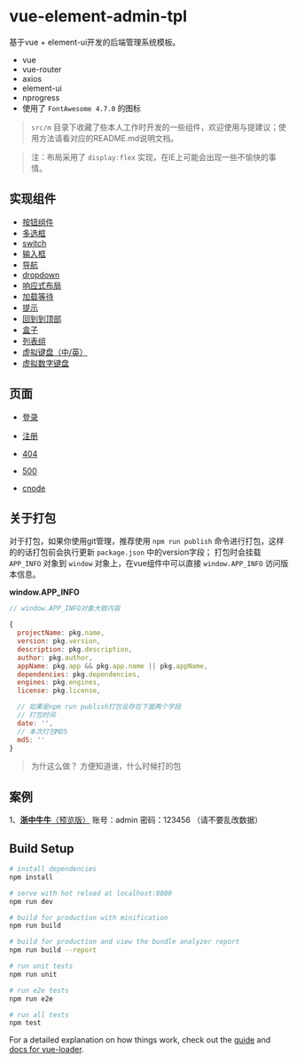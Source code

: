 # vue-element-admin-tpl

基于vue + element-ui开发的后端管理系统模板。

+ vue
+ vue-router
+ axios
+ element-ui
+ nprogress
+ 使用了 `FontAwesome 4.7.0` 的图标



> `src/m` 目录下收藏了些本人工作时开发的一些组件，欢迎使用与提建议；使用方法请看对应的README.md说明文档。

> 注：布局采用了 `display:flex` 实现，在IE上可能会出现一些不愉快的事情。


## 实现组件

+ [按钮组件](src/m/button)
+ [多选框](src/m/checkbox)
+ [switch](src/m/switch)
+ [输入框](src/m/input)
+ [导航](src/m/navbar)
+ [dropdown](src/m/dropdown)
+ [响应式布局](src/m/container)
+ [加载等待](src/m/loading)
+ [提示](src/m/alert)
+ [回到到顶部](src/m/back-top)
+ [盒子](src/m/box)
+ [列表组](src/m/list-group)
+ [虚拟键盘（中/英）](src/m/keyboard)
+ [虚拟数字键盘](src/m/number-keyboard)


## 页面

+ [登录](http://retail.caidj.cn/login)
+ [注册](http://retail.caidj.cn/register)
+ [404](http://retail.caidj.cn/404)
+ [500](http://retail.caidj.cn/500)

+ [cnode](http://vadmin.lanyueos.com/cnode)



## 关于打包


对于打包，如果你使用git管理，推荐使用 `npm run publish` 命令进行打包，这样的的话打包前会执行更新 `package.json` 中的version字段；
打包时会挂载 `APP_INFO` 对象到 `window` 对象上，在vue组件中可以直接 `window.APP_INFO` 访问版本信息。

**window.APP_INFO**

```js
// window.APP_INFO对象大致内容

{
  projectName: pkg.name,
  version: pkg.version,
  description: pkg.description,
  author: pkg.author,
  appName: pkg.app && pkg.app.name || pkg.appName,
  dependencies: pkg.dependencies,
  engines: pkg.engines,
  license: pkg.license,

  // 如果是npm run publish打包会存在下面两个字段
  // 打包时间
  date: '',
  // 本次打包MD5
  md5: ''
}

```
> 为什这么做？
> 方便知道谁，什么时候打的包


## 案例

1、[**浙中牛牛**（预览版）](http://www.lanyueos.com:3003) 账号：admin 密码：123456 （请不要乱改数据）


## Build Setup

``` bash
# install dependencies
npm install

# serve with hot reload at localhost:8080
npm run dev

# build for production with minification
npm run build

# build for production and view the bundle analyzer report
npm run build --report

# run unit tests
npm run unit

# run e2e tests
npm run e2e

# run all tests
npm test
```

For a detailed explanation on how things work, check out the [guide](http://vuejs-templates.github.io/webpack/) and [docs for vue-loader](http://vuejs.github.io/vue-loader).
